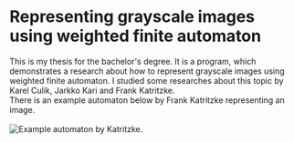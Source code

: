 # Representing grayscale images using weighted finite automaton

This is my thesis for the bachelor's degree. It is a program, which demonstrates a research about how to represent grayscale images using weighted finite automaton. I studied some researches about this topic by Karel Culik, Jarkko Kari and Frank Katritzke.
<br>
There is an example automaton below by Frank Katritzke representing an image.
<br><br>
![Example automaton by Katritzke.](https://github.com/user-attachments/assets/16d257dc-cbe7-4b7d-a5c2-72b428567db6)
